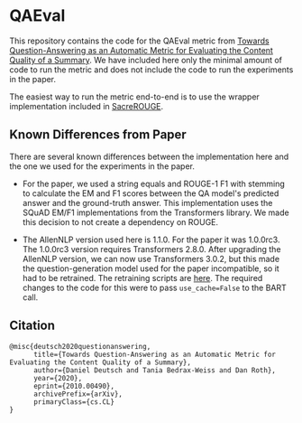 # QAEval
This repository contains the code for the QAEval metric from [Towards Question-Answering as an Automatic Metric for Evaluating the Content Quality of a Summary](http://arxiv.org/abs/2010.00490).
We have included here only the minimal amount of code to run the metric and does not include the code to run the experiments in the paper.

The easiest way to run the metric end-to-end is to use the wrapper implementation included in [SacreROUGE](https://github.com/danieldeutsch/sacrerouge).

## Known Differences from Paper
There are several known differences between the implementation here and the one we used for the experiments in the paper.

- For the paper, we used a string equals and ROUGE-1 F1 with stemming to calculate the EM and F1 scores between the QA model's predicted answer and the ground-truth answer.
This implementation uses the SQuAD EM/F1 implementations from the Transformers library.
We made this decision to not create a dependency on ROUGE.

- The AllenNLP version used here is 1.1.0.
For the paper it was 1.0.0rc3.
The 1.0.0rc3 version requires Transformers 2.8.0.
After upgrading the AllenNLP version, we can now use Transformers 3.0.2, but this made the question-generation model used for the paper incompatible, so it had to be retrained.
The retraining scripts are [here](experiments/generation/Readme.md).
The required changes to the code for this were to pass `use_cache=False` to the BART call.

## Citation
```
@misc{deutsch2020questionanswering,
      title={Towards Question-Answering as an Automatic Metric for Evaluating the Content Quality of a Summary}, 
      author={Daniel Deutsch and Tania Bedrax-Weiss and Dan Roth},
      year={2020},
      eprint={2010.00490},
      archivePrefix={arXiv},
      primaryClass={cs.CL}
}
```